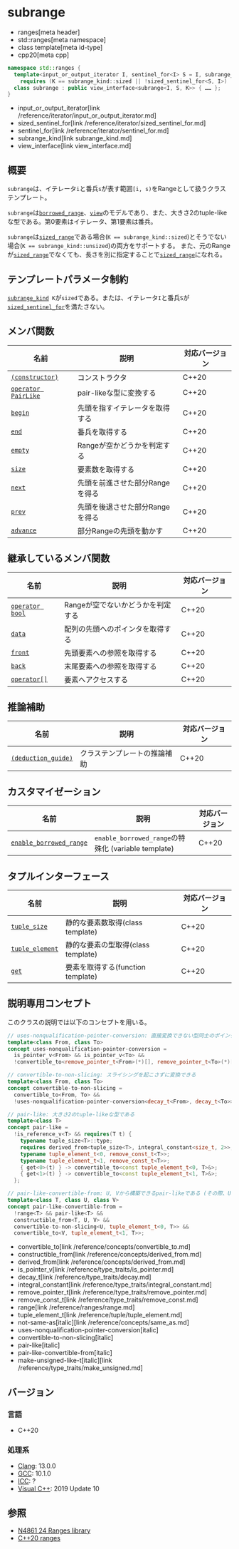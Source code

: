 # subrange
* ranges[meta header]
* std::ranges[meta namespace]
* class template[meta id-type]
* cpp20[meta cpp]

```cpp
namespace std::ranges {
  template<input_or_output_iterator I, sentinel_for<I> S = I, subrange_kind K = sized_sentinel_for<S, I> ? subrange_kind::sized : subrange_kind::unsized>
    requires (K == subrange_kind::sized || !sized_sentinel_for<S, I>)
  class subrange : public view_interface<subrange<I, S, K>> { …… };
}
```
* input_or_output_iterator[link /reference/iterator/input_or_output_iterator.md]
* sized_sentinel_for[link /reference/iterator/sized_sentinel_for.md]
* sentinel_for[link /reference/iterator/sentinel_for.md]
* subrange_kind[link subrange_kind.md]
* view_interface[link view_interface.md]

## 概要
`subrange`は、イテレータ`i`と番兵`s`が表す範囲`[i, s)`をRangeとして扱うクラステンプレート。

`subrange`は[`borrowed_range`](borrowed_range.md)、[`view`](view.md)のモデルであり、また、大きさ2のtuple-likeな型である。第0要素はイテレータ、第1要素は番兵。

`subrange`は[`sized_range`](sized_range.md)である場合(`K == subrange_kind::sized`)とそうでない場合(`K == subrange_kind::unsized`)の両方をサポートする。
また、元のRangeが[`sized_range`](sized_range.md)でなくても、長さを別に指定することで[`sized_range`](sized_range.md)になれる。

## テンプレートパラメータ制約
[`subrange_kind`](subrange_kind.md)` K`が`sized`である。または、イテレータ`I`と番兵`S`が[`sized_sentinel_for`](/reference/iterator/sized_sentinel_for.md)を満たさない。

## メンバ関数

| 名前                                           | 説明                             | 対応バージョン |
|------------------------------------------------|----------------------------------|----------------|
| [`(constructor)`](subrange/op_constructor.md)  | コンストラクタ                   | C++20          |
| [`operator PairLike`](subrange/op_pairlike.md) | pair-likeな型に変換する          | C++20          |
| [`begin`](subrange/begin.md)                   | 先頭を指すイテレータを取得する   | C++20          |
| [`end`](subrange/end.md)                       | 番兵を取得する                   | C++20          |
| [`empty`](subrange/empty.md)                   | Rangeが空かどうかを判定する      | C++20          |
| [`size`](subrange/size.md)                     | 要素数を取得する                 | C++20          |
| [`next`](subrange/next.md)                     | 先頭を前進させた部分Rangeを得る  | C++20          |
| [`prev`](subrange/prev.md)                     | 先頭を後退させた部分Rangeを得る  | C++20          |
| [`advance`](subrange/advance.md)               | 部分Rangeの先頭を動かす          | C++20          |

## 継承しているメンバ関数

| 名前                                         | 説明                              | 対応バージョン |
|----------------------------------------------|-----------------------------------|----------------|
| [`operator bool`](view_interface/op_bool.md) | Rangeが空でないかどうかを判定する | C++20          |
| [`data`](view_interface/data.md)             | 配列の先頭へのポインタを取得する  | C++20          |
| [`front`](view_interface/front.md)           | 先頭要素への参照を取得する        | C++20          |
| [`back`](view_interface/back.md)             | 末尾要素への参照を取得する        | C++20          |
| [`operator[]`](view_interface/op_at.md)      | 要素へアクセスする                | C++20          |


## 推論補助

| 名前                                                  | 説明                         | 対応バージョン |
|-------------------------------------------------------|------------------------------|----------------|
| [`(deduction_guide)`](subrange/op_deduction_guide.md) | クラステンプレートの推論補助 | C++20          |

## カスタマイゼーション

| 名前                                                         | 説明                                                | 対応バージョン |
|--------------------------------------------------------------|-----------------------------------------------------|----------------|
| [`enable_borrowed_range`](subrange/enable_borrowed_range.md) | `enable_borrowed_range`の特殊化 (variable template) | C++20          |

## タプルインターフェース

| 名前                                         | 説明                               | 対応バージョン |
|----------------------------------------------|------------------------------------|----------------|
| [`tuple_size`](subrange/tuple_size.md)       | 静的な要素数取得(class template)   | C++20          |
| [`tuple_element`](subrange/tuple_element.md) | 静的な要素の型取得(class template) | C++20          |
| [`get`](subrange/get.md)                     | 要素を取得する(function template)  | C++20          |

## 説明専用コンセプト

このクラスの説明では以下のコンセプトを用いる。

```cpp
// uses-nonqualification-pointer-conversion: 直接変換できない型同士のポインタの変換が必要
template<class From, class To>
concept uses-nonqualification-pointer-conversion =
  is_pointer_v<From> && is_pointer_v<To> &&
  !convertible_to<remove_pointer_t<From>(*)[], remove_pointer_t<To>(*)[]>;

// convertible-to-non-slicing: スライシングを起こさずに変換できる
template<class From, class To>
concept convertible-to-non-slicing =
  convertible_to<From, To> &&
  !uses-nonqualification-pointer-conversion<decay_t<From>, decay_t<To>>;

// pair-like: 大きさ2のtuple-likeな型である
template<class T>
concept pair-like =
  !is_reference_v<T> && requires(T t) {
    typename tuple_size<T>::type;
    requires derived_from<tuple_size<T>, integral_constant<size_t, 2>>;
    typename tuple_element_t<0, remove_const_t<T>>;
    typename tuple_element_t<1, remove_const_t<T>>;
    { get<0>(t) } -> convertible_to<const tuple_element_t<0, T>&>;
    { get<1>(t) } -> convertible_to<const tuple_element_t<1, T>&>;
  };

// pair-like-convertible-from: U, Vから構築できるpair-likeである (その際、Uはスライシングを起こさない)
template<class T, class U, class V>
concept pair-like-convertible-from =
  !range<T> && pair-like<T> &&
  constructible_from<T, U, V> &&
  convertible-to-non-slicing<U, tuple_element_t<0, T>> &&
  convertible_to<V, tuple_element_t<1, T>>;
```
* convertible_to[link /reference/concepts/convertible_to.md]
* constructible_from[link /reference/concepts/derived_from.md]
* derived_from[link /reference/concepts/derived_from.md]
* is_pointer_v[link /reference/type_traits/is_pointer.md]
* decay_t[link /reference/type_traits/decay.md]
* integral_constant[link /reference/type_traits/integral_constant.md]
* remove_pointer_t[link /reference/type_traits/remove_pointer.md]
* remove_const_t[link /reference/type_traits/remove_const.md]
* range[link /reference/ranges/range.md]
* tuple_element_t[link /reference/tuple/tuple_element.md]
* not-same-as[italic][link /reference/concepts/same_as.md]
* uses-nonqualification-pointer-conversion[italic]
* convertible-to-non-slicing[italic]
* pair-like[italic]
* pair-like-convertible-from[italic]
* make-unsigned-like-t[italic][link /reference/type_traits/make_unsigned.md]


## バージョン
### 言語
- C++20

### 処理系
- [Clang](/implementation.md#clang): 13.0.0
- [GCC](/implementation.md#gcc): 10.1.0
- [ICC](/implementation.md#icc): ?
- [Visual C++](/implementation.md#visual_cpp): 2019 Update 10

## 参照
- [N4861 24 Ranges library](https://timsong-cpp.github.io/cppwp/n4861/ranges)
- [C++20 ranges](https://techbookfest.org/product/5134506308665344)
